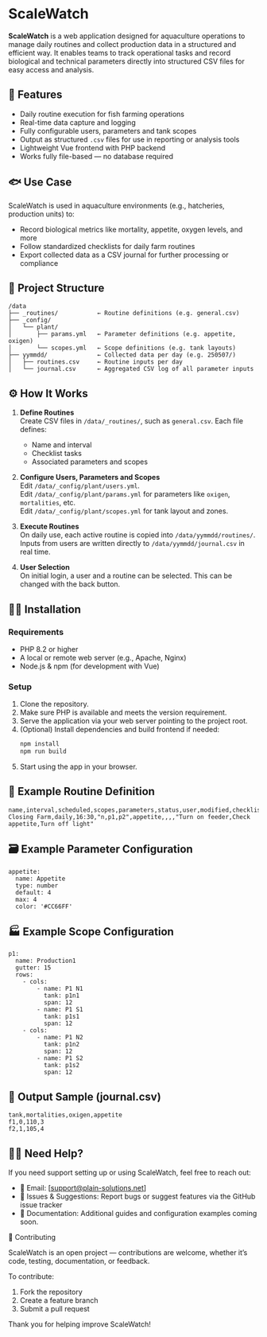# ScaleWatch

**ScaleWatch** is a web application designed for aquaculture operations to manage daily routines and collect production data in a structured and efficient way. It enables teams to track operational tasks and record biological and technical parameters directly into structured CSV files for easy access and analysis.

## 🚀 Features

- Daily routine execution for fish farming operations  
- Real-time data capture and logging  
- Fully configurable users, parameters and tank scopes  
- Output as structured `.csv` files for use in reporting or analysis tools  
- Lightweight Vue frontend with PHP backend  
- Works fully file-based — no database required  

## 🐟 Use Case

ScaleWatch is used in aquaculture environments (e.g., hatcheries, production units) to:

- Record biological metrics like mortality, appetite, oxygen levels, and more  
- Follow standardized checklists for daily farm routines  
- Export collected data as a CSV journal for further processing or compliance  

## 📂 Project Structure

```
/data
├── _routines/           ← Routine definitions (e.g. general.csv)
├── _config/
│   └── plant/
│       ├── params.yml   ← Parameter definitions (e.g. appetite, oxigen)
│       └── scopes.yml   ← Scope definitions (e.g. tank layouts)
├── yymmdd/              ← Collected data per day (e.g. 250507/)
│   ├── routines.csv     ← Routine inputs per day
│   └── journal.csv      ← Aggregated CSV log of all parameter inputs
```
## ⚙️ How It Works

1. **Define Routines**  
   Create CSV files in `/data/_routines/`, such as `general.csv`. Each file defines:
   - Name and interval  
   - Checklist tasks  
   - Associated parameters and scopes  

2. **Configure Users, Parameters and Scopes**  
   Edit `/data/_config/plant/users.yml`.  
   Edit `/data/_config/plant/params.yml` for parameters like `oxigen`, `mortalities`, etc.  
   Edit `/data/_config/plant/scopes.yml` for tank layout and zones.  

3. **Execute Routines**  
   On daily use, each active routine is copied into `/data/yymmdd/routines/`.  
   Inputs from users are written directly to `/data/yymmdd/journal.csv` in real time.  

4. **User Selection**  
   On initial login, a user and a routine can be selected. This can be changed with the back button.  


## 🧑‍💻 Installation

### Requirements

- PHP 8.2 or higher
- A local or remote web server (e.g., Apache, Nginx)
- Node.js & npm (for development with Vue)

### Setup

1. Clone the repository.
2. Make sure PHP is available and meets the version requirement.
3. Serve the application via your web server pointing to the project root.
4. (Optional) Install dependencies and build frontend if needed:
   ```bash
   npm install
   npm run build
   ```
5. Start using the app in your browser.

## 📁 Example Routine Definition

```CSV
name,interval,scheduled,scopes,parameters,status,user,modified,checklist
Closing Farm,daily,16:30,"n,p1,p2",appetite,,,,"Turn on feeder,Check appetite,Turn off light"
```

## 🗃 Example Parameter Configuration

```YML
appetite:
  name: Appetite
  type: number
  default: 4
  max: 4
  color: '#CC66FF'
```

## 🏭 Example Scope Configuration

```YML
p1:
  name: Production1
  gutter: 15
  rows:
    - cols:
        - name: P1 N1
          tank: p1n1
          span: 12
        - name: P1 S1
          tank: p1s1
          span: 12
    - cols:
        - name: P1 N2
          tank: p1n2
          span: 12
        - name: P1 S2
          tank: p1s2
          span: 12
```

## 📅 Output Sample (journal.csv)

```CSV
tank,mortalities,oxigen,appetite
f1,0,110,3
f2,1,105,4
```

## 🙋‍♀️ Need Help?

If you need support setting up or using ScaleWatch, feel free to reach out:
- 📧 Email: [support@plain-solutions.net]
- 🐛 Issues & Suggestions: Report bugs or suggest features via the GitHub issue tracker
- 📘 Documentation: Additional guides and configuration examples coming soon.

🧩 Contributing

ScaleWatch is an open project — contributions are welcome, whether it’s code, testing, documentation, or feedback.

To contribute:
1.	Fork the repository
2.	Create a feature branch
3.	Submit a pull request

Thank you for helping improve ScaleWatch!